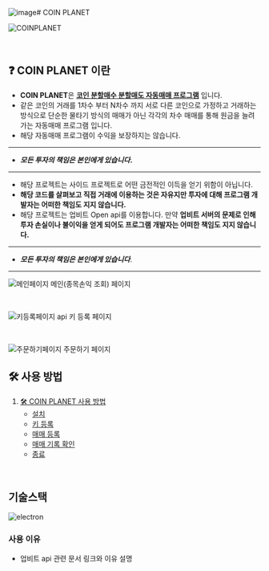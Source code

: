![image](https://github.com/please-please/coin-planet/assets/99231626/43c8665f-1402-48db-92a2-321f6a439b71)# COIN PLANET

![COINPLANET](https://velog.velcdn.com/images/2pandi/post/8e271e45-8305-4066-94f4-ca786d977933/image.png)



<br>

## ❓ COIN PLANET 이란

- **COIN PLANET**은 **<u>코인 분할매수 분할매도 자동매매 프로그램</u>** 입니다.
- 같은 코인의 거래를 1차수 부터 N차수 까지 서로 다른 코인으로 가정하고 거래하는 방식으로 단순한 물타기 방식의 매매가 아닌 각각의 차수 매매를 통해 원금을 늘려가는 자동매매 프로그램 입니다.
- 해당 자동매매 프로그램이 수익을 보장하지는 않습니다.

---

- **_모든 투자의 책임은 본인에게 있습니다_.**

---

- 해당 프로젝트는 사이드 프로젝트로 어떤 금전적인 이득을 얻기 위함이 아닙니다.
- **해당 코드를 살펴보고 직접 거래에 이용하는 것은 자유지만 투자에 대해 프로그램 개발자는 어떠한 책임도 지지 않습니다.**
- 해당 프로젝트는 업비트 Open api를 이용합니다. 만약 **업비트 서버의 문제로 인해 투자 손실이나 불이익을 얻게 되어도 프로그램 개발자는 어떠한 책임도 지지 않습니다.**

---

- **_모든 투자의 책임은 본인에게 있습니다_**.

---

![메인페이지](https://velog.velcdn.com/images/2pandi/post/06ee2ee2-99b2-4367-bbba-a5e7bf16dfdf/image.png)
메인(종목손익 조회) 페이지

<br>

![키등록페이지](https://velog.velcdn.com/images/2pandi/post/50cabef5-a82f-4dda-9246-d64b0cecab9f/image.png)
api 키 등록 페이지

<br>

![주문하기페이지](https://velog.velcdn.com/images/2pandi/post/97a3119b-fd1e-41cc-b5eb-201edaf63229/image.png)
주문하기 페이지
<br>

## 🛠 사용 방법

1. [🛠 COIN PLANET 사용 방법](링크)
   - [설치](링크)
   - [키 등록](링크)
   - [매매 등록](링크)
   - [매매 기록 확인](링크)
   - [종료](링크)

<br>

## 기술스택

![electron](https://velog.velcdn.com/images/wndud2274/post/d08e3dfe-8f39-4c81-b980-930c740460f0/image.png)

### 사용 이유

- 업비트 api 관련 문서 링크와 이유 설명

<br>
